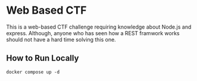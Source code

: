 # Web Based CTF

This is a web-based CTF challenge requiring knowledge about Node.js and express. Although, anyone who has seen how a REST framwork works should not have a hard time solving this one.

## How to Run Locally

```shell
docker compose up -d
```
